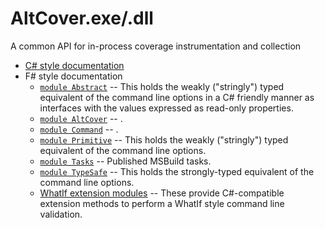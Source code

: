 # AltCover.exe/.dll

A common API for in-process coverage instrumentation and collection

* [C# style documentation](AltCover-apidoc)
* F# style documentation
  * [`module Abstract`](Abstract-fsapidoc) -- This holds the weakly ("stringly") typed equivalent of the command line options in a C# friendly manner as interfaces with the values expressed as read-only properties.
  * [`module AltCover`](AltCover-fsapidoc) -- .
  * [`module Command`](Command-fsapidoc) -- .
  * [`module Primitive`](Primitive-fsapidoc) -- This holds the weakly ("stringly") typed equivalent of the command line options.
  * [`module Tasks`](Tasks-fsapidoc) -- Published MSBuild tasks.
  * [`module TypeSafe`](TypeSafe-fsapidoc) -- This holds the strongly-typed equivalent of the command line options.
  * [WhatIf extension modules](WhatIfExtension-fsapidoc) -- These provide C#-compatible extension methods to perform a WhatIf style command line validation.